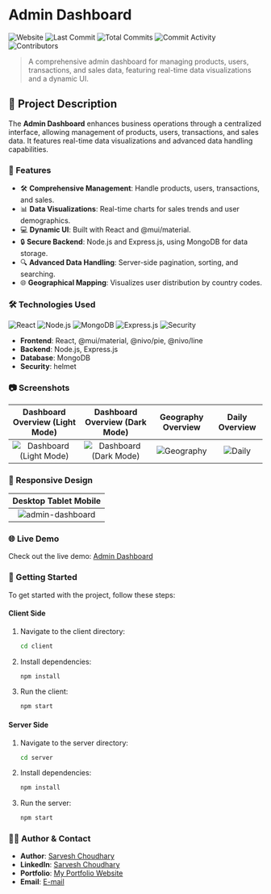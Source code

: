 # Admin Dashboard

![Website](https://img.shields.io/website?url=https://admin-dashboard-sc.netlify.app)
![Last Commit](https://img.shields.io/github/last-commit/sarveshguru/Admin-Dashboard) 
![Total Commits](https://img.shields.io/github/commit-activity/y/sarveshguru/Admin-Dashboard)
![Commit Activity](https://img.shields.io/github/commit-activity/m/sarveshguru/Admin-Dashboard)
![Contributors](https://img.shields.io/github/contributors/sarveshguru/Admin-Dashboard)

> A comprehensive admin dashboard for managing products, users, transactions, and sales data, featuring real-time data visualizations and a dynamic UI.

## 📜 Project Description

The **Admin Dashboard** enhances business operations through a centralized interface, allowing management of products, users, transactions, and sales data. It features real-time data visualizations and advanced data handling capabilities.

### 🚀 Features

- 🛠️ **Comprehensive Management**: Handle products, users, transactions, and sales.
- 📊 **Data Visualizations**: Real-time charts for sales trends and user demographics.
- 💻 **Dynamic UI**: Built with React and @mui/material.
- 🔒 **Secure Backend**: Node.js and Express.js, using MongoDB for data storage.
- 🔍 **Advanced Data Handling**: Server-side pagination, sorting, and searching.
- 🌐 **Geographical Mapping**: Visualizes user distribution by country codes.

### 🛠️ Technologies Used

![React](https://img.shields.io/badge/Frontend-React-blue)
![Node.js](https://img.shields.io/badge/Backend-Node.js-green)
![MongoDB](https://img.shields.io/badge/Database-MongoDB-brightgreen)
![Express.js](https://img.shields.io/badge/Framework-Express.js-lightgrey)
![Security](https://img.shields.io/badge/Security-Helmet-red)

- **Frontend**: React, @mui/material, @nivo/pie, @nivo/line
- **Backend**: Node.js, Express.js
- **Database**: MongoDB
- **Security**: helmet

### 📷 Screenshots

| Dashboard Overview (Light Mode)| Dashboard Overview (Dark Mode)| Geography Overview | Daily Overview |
|:------------------:|:---------------:|:------------------:|:------------------:|
| ![Dashboard (Light Mode)](https://github.com/sarveshguru/Admin-Dashboard/assets/72163818/b801a72f-e0ab-45ec-a443-3eafb66c1fd4) | ![Dashboard (Dark Mode)](https://github.com/sarveshguru/Admin-Dashboard/assets/72163818/9582e916-c09a-458b-a023-6ffb616a1826) | ![Geography](https://github.com/sarveshguru/Admin-Dashboard/assets/72163818/a2ae13d6-6d58-4fdb-9209-f88fe4f1c250) | ![Daily](https://github.com/sarveshguru/Admin-Dashboard/assets/72163818/07630a63-0c25-4181-a7da-878952dd188b) |

### 📱 Responsive Design

| Desktop	Tablet Mobile |
|:------------------:|
| ![admin-dashboard](https://github.com/sarveshguru/Admin-Dashboard/assets/72163818/8c32f101-5144-49c9-8a62-5ad7f2b7ebb2) |

### 🌐 Live Demo

Check out the live demo: [Admin Dashboard](https://admin-dashboard-sc.netlify.app)

### 🚀 Getting Started

To get started with the project, follow these steps:

#### Client Side

1. Navigate to the client directory:
   ```bash
   cd client
   
2. Install dependencies:
   ```bash
   npm install

3. Run the client:
   ```bash
   npm start

#### Server Side

1. Navigate to the server directory:
   ```bash
   cd server

2. Install dependencies:
   ```bash
   npm install

3. Run the server:
   ```bash
   npm start

### 🧑‍💻 Author & Contact

- **Author**: [Sarvesh Choudhary](https://github.com/sarveshguru)
- **LinkedIn**: [Sarvesh Choudhary](https://www.linkedin.com/in/your-profile)
- **Portfolio**: [My Portfolio Website](https://sarvesh-choudhary-portfolio.netlify.app)
- **Email**: [E-mail](mailto:csarvesh288@gmail.com)
